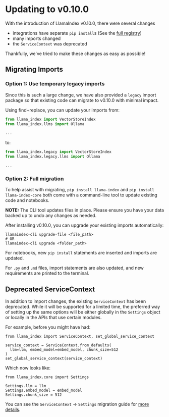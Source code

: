 # Updating to v0.10.0

With the introduction of LlamaIndex v0.10.0, there were several changes

- integrations have separate `pip install`s (See the [full registry](https://pretty-sodium-5e0.notion.site/ce81b247649a44e4b6b35dfb24af28a6?v=53b3c2ced7bb4c9996b81b83c9f01139))
- many imports changed
- the `ServiceContext` was deprecated

Thankfully, we've tried to make these changes as easy as possible!

## Migrating Imports

### Option 1: Use temporary legacy imports

Since this is such a large change, we have also provided a `legacy` import package so that existing code can migrate to v0.10.0 with minimal impact.

Using find+replace, you can update your imports from:

```python
from llama_index import VectorStoreIndex
from llama_index.llms import Ollama

...
```

to:

```python
from llama_index.legacy import VectorStoreIndex
from llama_index.legacy.llms import Ollama

...
```

### Option 2: Full migration

To help assist with migrating, `pip install llama-index` and `pip install llama-index-core` both come with a command-line tool to update existing code and notebooks.

**NOTE:** The CLI tool updates files in place. Please ensure you have your data backed up to undo any changes as needed.

After installing v0.10.0, you can upgrade your existing imports automatically:

```
llamaindex-cli upgrade-file <file_path>
# OR
llamaindex-cli upgrade <folder_path>
```

For notebooks, new `pip install` statements are inserted and imports are updated.

For `.py` and `.md` files, import statements are also updated, and new requirements are printed to the terminal.

## Deprecated ServiceContext

In addition to import changes, the existing `ServiceContext` has been deprecated. While it will be supported for a limited time, the preferred way of setting up the same options will be either globally in the `Settings` object or locally in the APIs that use certain modules.

For example, before you might have had:

```
from llama_index import ServiceContext, set_global_service_context

service_context = ServiceContext.from_defaults(
  llm=llm, embed_model=embed_model, chunk_size=512
)
set_global_service_context(service_context)
```

Which now looks like:

```
from llama_index.core import Settings

Settings.llm = llm
Settings.embed_model = embed_model
Settings.chunk_size = 512
```

You can see the `ServiceContext` -> `Settings` migration guide for [more details](../module_guides/supporting_modules/service_context_migration.md).
